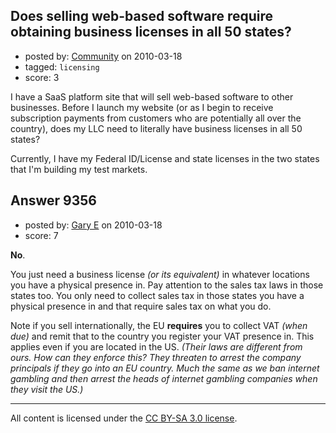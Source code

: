 ## Does selling web-based software require obtaining business licenses in all 50 states?

- posted by: [Community](https://stackexchange.com/users/-1/-1-community) on 2010-03-18
- tagged: `licensing`
- score: 3

I have a SaaS platform site that will sell web-based software to other businesses.  Before I launch my website (or as I begin to receive subscription payments from customers who are potentially all over the country), does my LLC need to literally have business licenses in all 50 states?

Currently, I have my Federal ID/License and state licenses in the two states that I'm building my test markets.  


## Answer 9356

- posted by: [Gary E](https://stackexchange.com/users/-1/2587-gary-e) on 2010-03-18
- score: 7

**No**. 

You just need a business license *(or its equivalent)* in whatever locations you have a physical presence in. Pay attention to the sales tax laws in those states too. You only need to collect sales tax in those states you have a physical presence in and that require sales tax on what you do.

Note if you sell internationally, the EU **requires** you to collect VAT *(when due)* and remit that to the country you register your VAT presence in. This applies even if you are located in the US. *(Their laws are different from ours. How can they enforce this? They threaten to arrest the company principals if they go into an EU country. Much the same as we ban internet gambling and then arrest the heads of internet gambling companies when they visit the US.)*




---

All content is licensed under the [CC BY-SA 3.0 license](https://creativecommons.org/licenses/by-sa/3.0/).
